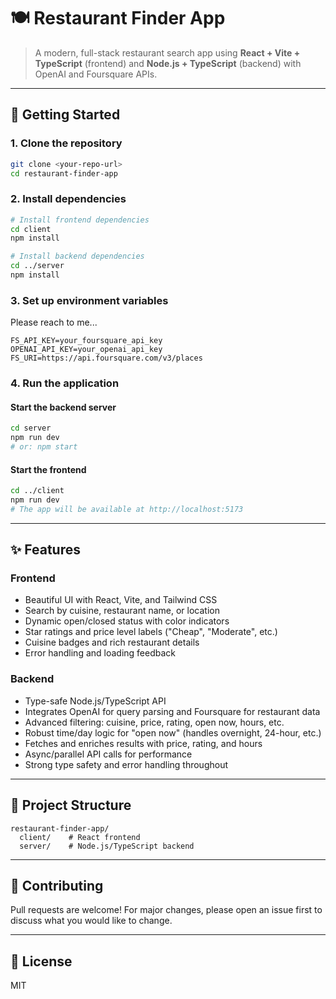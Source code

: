 
# 🍽️ Restaurant Finder App

>A modern, full-stack restaurant search app using **React + Vite + TypeScript** (frontend) and **Node.js + TypeScript** (backend) with OpenAI and Foursquare APIs.

---

## 🚀 Getting Started

### 1. Clone the repository
```bash
git clone <your-repo-url>
cd restaurant-finder-app
```

### 2. Install dependencies
```bash
# Install frontend dependencies
cd client
npm install

# Install backend dependencies
cd ../server
npm install
```

### 3. Set up environment variables

Please reach to me...

```
FS_API_KEY=your_foursquare_api_key
OPENAI_API_KEY=your_openai_api_key
FS_URI=https://api.foursquare.com/v3/places
```

### 4. Run the application

#### Start the backend server
```bash
cd server
npm run dev
# or: npm start
```

#### Start the frontend
```bash
cd ../client
npm run dev
# The app will be available at http://localhost:5173
```

---

## ✨ Features

### Frontend
- Beautiful UI with React, Vite, and Tailwind CSS
- Search by cuisine, restaurant name, or location
- Dynamic open/closed status with color indicators
- Star ratings and price level labels ("Cheap", "Moderate", etc.)
- Cuisine badges and rich restaurant details
- Error handling and loading feedback

### Backend
- Type-safe Node.js/TypeScript API
- Integrates OpenAI for query parsing and Foursquare for restaurant data
- Advanced filtering: cuisine, price, rating, open now, hours, etc.
- Robust time/day logic for "open now" (handles overnight, 24-hour, etc.)
- Fetches and enriches results with price, rating, and hours
- Async/parallel API calls for performance
- Strong type safety and error handling throughout

---

## 📂 Project Structure

```
restaurant-finder-app/
  client/    # React frontend
  server/    # Node.js/TypeScript backend
```

---

## 🤝 Contributing
Pull requests are welcome! For major changes, please open an issue first to discuss what you would like to change.

---

## 📄 License
MIT
